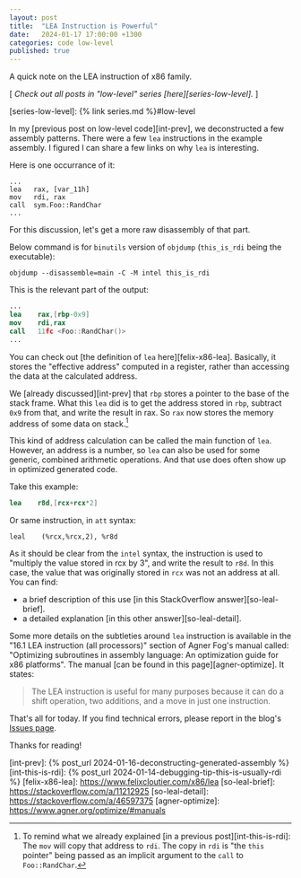 ```yaml
---
layout: post
title:  "LEA Instruction is Powerful"
date:   2024-01-17 17:00:00 +1300
categories: code low-level
published: true
---
```


A quick note on the LEA instruction of x86 family.

[ *Check out all posts in "low-level" series [here][series-low-level].* ]

[series-low-level]: {% link series.md %}#low-level

In my [previous post on low-level code][int-prev], we deconstructed a few assembly patterns. There were a few `lea` instructions in the example assembly. I figured I can share a few links on why `lea` is interesting.

Here is one occurrance of it:
```
...
lea   rax, [var_11h]
mov   rdi, rax
call  sym.Foo::RandChar
...
```

For this discussion, let's get a more raw disassembly of that part.

Below command is for `binutils` version of `objdump` (`this_is_rdi` being the executable):
``` shell
objdump --disassemble=main -C -M intel this_is_rdi
```

This is the relevant part of the output:
``` nasm
...
lea    rax,[rbp-0x9]
mov    rdi,rax
call   11fc <Foo::RandChar()>
...
```

You can check out [the definition of `lea` here][felix-x86-lea]. Basically, it stores the "effective address" computed in a register, rather than accessing the data at the calculated address.

We [already discussed][int-prev] that `rbp` stores a pointer to the base of the stack frame. What this `lea` did is to get the address stored in `rbp`, subtract `0x9` from that, and write the result in rax. So `rax` now stores the memory address of some data on stack.[^1]

This kind of address calculation can be called the main function of `lea`. However, an address is a number, so `lea` can also be used for some generic, combined arithmetic operations. And that use does often show up in optimized generated code.

Take this example:
``` nasm
lea    r8d,[rcx+rcx*2]
```

Or same instruction, in `att` syntax:
```
leal	(%rcx,%rcx,2), %r8d
```

As it should be clear from the `intel` syntax, the instruction is used to "multiply the value stored in rcx by 3", and write the result to `r8d`. In this case, the value that was originally stored in `rcx` was not an address at all. You can find:
- a brief description of this use [in this StackOverflow answer][so-leal-brief].
- a detailed explanation [in this other answer][so-leal-detail].

Some more details on the subtleties around `lea` instruction is available in the "16.1 LEA instruction (all processors)" section of Agner Fog's manual called: "Optimizing subroutines in assembly language: An optimization guide for x86 platforms". The manual [can be found in this page][agner-optimize]. It states:

> The LEA instruction is useful for many purposes because it can do a shift operation, two
additions, and a move in just one instruction.

That's all for today. If you find technical errors, please report in the blog's [Issues page][report].

Thanks for reading!

[^1]: To remind what we already explained [in a previous post][int-this-is-rdi]: The `mov` will copy that address to `rdi`. The copy in `rdi` is "the `this` pointer" being passed as an implicit argument to the `call` to `Foo::RandChar`.

[report]: https://github.com/kenanb/kenanb-blog/issues
[int-prev]: {% post_url 2024-01-16-deconstructing-generated-assembly %}
[int-this-is-rdi]: {% post_url 2024-01-14-debugging-tip-this-is-usually-rdi %}
[felix-x86-lea]: https://www.felixcloutier.com/x86/lea
[so-leal-brief]: https://stackoverflow.com/a/11212925
[so-leal-detail]: https://stackoverflow.com/a/46597375
[agner-optimize]: https://www.agner.org/optimize/#manuals
